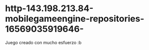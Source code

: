 # http-143.198.213.84-mobilegameengine-repositories-16569035919646-
Juego creado con mucho esfuerzo :b
